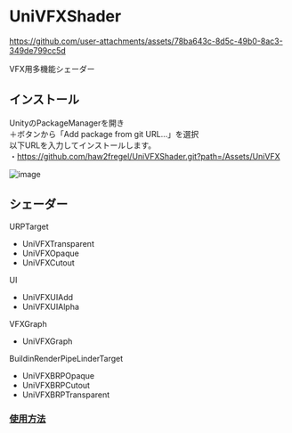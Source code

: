 # UniVFXShader

https://github.com/user-attachments/assets/78ba643c-8d5c-49b0-8ac3-349de799cc5d

VFX用多機能シェーダー

## インストール

UnityのPackageManagerを開き\
＋ボタンから「Add package from git URL...」を選択\
以下URLを入力してインストールします。\
・https://github.com/haw2fregel/UniVFXShader.git?path=/Assets/UniVFX

![image](https://github.com/user-attachments/assets/21e87a9d-c30a-4dde-9e99-3d3f11cbea15)


## シェーダー
URPTarget
- UniVFXTransparent
- UniVFXOpaque
- UniVFXCutout

UI
- UniVFXUIAdd
- UniVFXUIAlpha

VFXGraph
- UniVFXGraph

BuildinRenderPipeLinderTarget
- UniVFXBRPOpaque
- UniVFXBRPCutout
- UniVFXBRPTransparent


### [使用方法](https://github.com/haw2fregel/UniVFXShader/blob/v1.0.0/DOCUMENTATION.md)
